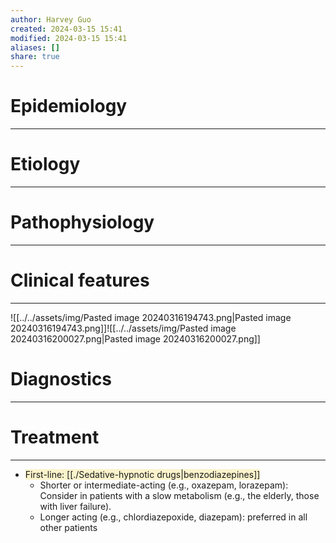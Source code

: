 ```yaml
---
author: Harvey Guo
created: 2024-03-15 15:41
modified: 2024-03-15 15:41
aliases: []
share: true
---
```


# Epidemiology
---


# Etiology
---


# Pathophysiology
---


# Clinical features
---
![[../../assets/img/Pasted image 20240316194743.png|Pasted image 20240316194743.png]]![[../../assets/img/Pasted image 20240316200027.png|Pasted image 20240316200027.png]]

# Diagnostics
---


# Treatment
---
- <span style="background:rgba(240, 200, 0, 0.2)">First-line: [[./Sedative-hypnotic drugs|benzodiazepines]]</span>
	- Shorter or intermediate-acting (e.g., oxazepam, lorazepam): Consider in patients with a slow metabolism (e.g., the elderly, those with liver failure).
	- Longer acting (e.g., chlordiazepoxide, diazepam): preferred in all other patients
